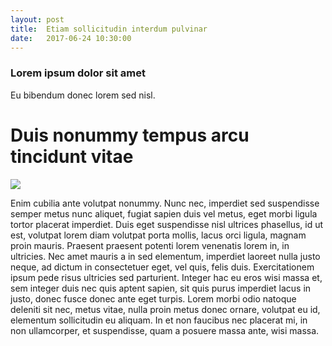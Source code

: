 ```yaml
---
layout: post
title:  Etiam sollicitudin interdum pulvinar
date:   2017-06-24 10:30:00
---
```


### Lorem ipsum dolor sit amet
Eu bibendum donec lorem sed nisl.
# Duis nonummy tempus arcu tincidunt vitae

![]({{site.baseurl}}/images/tomas-sobek-176752.jpg)

Enim cubilia ante volutpat nonummy. Nunc nec, imperdiet sed suspendisse semper metus nunc aliquet, fugiat sapien duis vel metus, eget morbi ligula tortor placerat imperdiet. Duis eget suspendisse nisl ultrices phasellus, id ut est, volutpat lorem diam volutpat porta mollis, lacus orci ligula, magnam proin mauris. Praesent praesent potenti lorem venenatis lorem in, in ultricies. Nec amet mauris a in sed elementum, imperdiet laoreet nulla justo neque, ad dictum in consectetuer eget, vel quis, felis duis. Exercitationem ipsum pede risus ultricies sed parturient. Integer hac eu eros wisi massa et, sem integer duis nec quis aptent sapien, sit quis purus imperdiet lacus in justo, donec fusce donec ante eget turpis. Lorem morbi odio natoque deleniti sit nec, metus vitae, nulla proin metus donec ornare, volutpat eu id, elementum sollicitudin eu aliquam. In et non faucibus nec placerat mi, in non ullamcorper, et suspendisse, quam a posuere massa ante, wisi massa.


